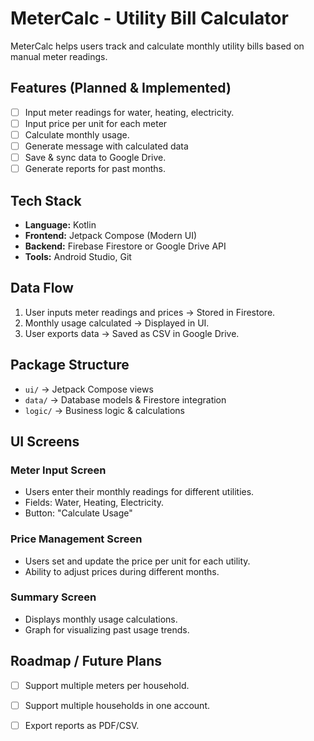 # MeterCalc - Utility Bill Calculator 
MeterCalc helps users track and calculate monthly utility bills based on manual meter readings.

##  Features (Planned & Implemented)
- [ ] Input meter readings for water, heating, electricity.
- [ ] Input price per unit for each meter
- [ ] Calculate monthly usage.
- [ ] Generate message with calculated data
- [ ] Save & sync data to Google Drive.
- [ ] Generate reports for past months.

##  Tech Stack
- **Language:** Kotlin
- **Frontend:** Jetpack Compose (Modern UI)
- **Backend:** Firebase Firestore or Google Drive API
- **Tools:** Android Studio, Git

##  Data Flow
1. User inputs meter readings and prices  → Stored in Firestore.
2. Monthly usage calculated → Displayed in UI.
3. User exports data → Saved as CSV in Google Drive.

##  Package Structure
- `ui/` → Jetpack Compose views
- `data/` → Database models & Firestore integration
- `logic/` → Business logic & calculations

##  UI Screens
###  Meter Input Screen
- Users enter their monthly readings for different utilities.
- Fields: Water, Heating, Electricity.
- Button: "Calculate Usage"
  
###  Price Management Screen
- Users set and update the price per unit for each utility.
- Ability to adjust prices during different months.

###  Summary Screen
- Displays monthly usage calculations.
- Graph for visualizing past usage trends.

##  Roadmap / Future Plans
- [ ] Support multiple meters per household.
- [ ] Support multiple households in one account.
- [ ] Export reports as PDF/CSV.

